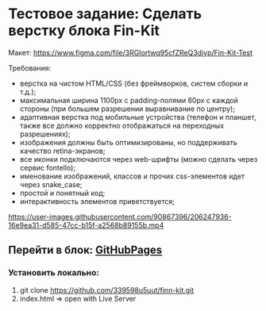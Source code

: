# Тестовое задание: Сделать верстку блока Fin-Kit

Макет: https://www.figma.com/file/3RGIortwq95cfZReQ3diyp/Fin-Kit-Test

Требования:
* верстка на чистом HTML/CSS (без фреймворков, систем сборки и т.д.);
* максимальная ширина 1100px с padding-полями 60px с каждой стороны (при большем разрешении выравнивание по центру);
* адаптивная верстка под мобильные устройства (телефон и планшет, также все должно корректно отображаться на переходных разрешениях);
* изображения должны быть оптимизированы, но поддерживать качество retina-экранов;
* все иконки подключаются через web-шрифты (можно сделать через сервис fontello);
* именование изображений, классов и прочих css-элементов идет через snake_case;
* простой и понятный код;
* интерактивность элементов приветствуется;

https://user-images.githubusercontent.com/90867396/206247936-16e9ea31-d585-47cc-b15f-a2568b89155b.mp4



 ## Перейти в блок: [GitHubPages](https://339598u5uut.github.io/finn-kit/)

### Установить локально:
1. git clone https://github.com/339598u5uut/finn-kit.git
2. index.html  => open with Live Server

